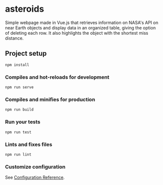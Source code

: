 # asteroids
Simple webpage made in Vue.js that retrieves information on NASA's API on near Earth objects and display data in an organized table, giving the option of deleting each row. It also highlights the object with the shortest miss distance.

## Project setup
```
npm install
```

### Compiles and hot-reloads for development
```
npm run serve
```

### Compiles and minifies for production
```
npm run build
```

### Run your tests
```
npm run test
```

### Lints and fixes files
```
npm run lint
```

### Customize configuration
See [Configuration Reference](https://cli.vuejs.org/config/).
